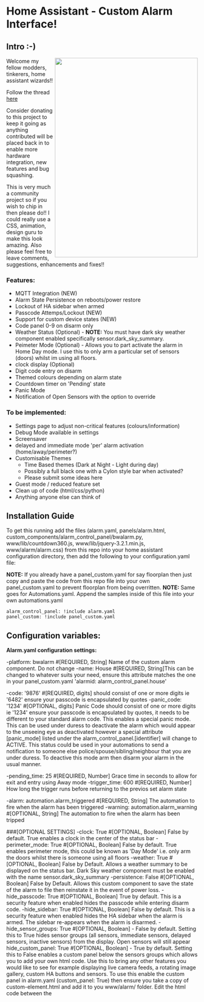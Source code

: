 # Home Assistant - Custom Alarm Interface!
## Intro :-)
<img align="right" width="376.5" height="525" src="https://github.com/gazoscalvertos/Hass-Custom-Alarm/blob/master/BTC.png">

Welcome my fellow modders, tinkerers, home assistant wizards!!

Follow the thread [here](https://community.home-assistant.io/t/yet-another-take-on-an-alarm-system/32386)

Consider donating to this project to keep it going as anything contributed will be placed back in to enable more hardware integration, new features and bug squashing.

This is very much a community project so if you wish to chip in then please do!! I could really use a CSS, animation, design guru to make this look amazing. Also please feel free to leave comments, suggestions, enhancements and fixes!!

### Features:
- MQTT Integration (NEW)
- Alarm State Persistence on reboots/power restore
- Lockout of HA sidebar when armed
- Passcode Attemps/Lockout (NEW)
- Support for custom device states (NEW)
- Code panel 0-9 on disarm only
- Weather Status (Optional) - **NOTE:** You must have dark sky weather component enabled specifically sensor.dark_sky_summary.
- Peimeter Mode (Optional) - Allows you to part activate the alarm in Home Day mode. I use this to only arm a particular set of sensors (doors) whilst im using all floors.
- clock display (Optional)
- Digit code entry on disarm
- Themed colours depending on alarm state
- Countdown timer on 'Pending' state
- Panic Mode
- Notification of Open Sensors with the option to override

### To be implemented:
- Settings page to adjust non-critical features (colours/information)
- Debug Mode available in settings
- Screensaver
- delayed and immediate mode 'per' alarm activation (home/away/perimeter?)
- Customisable Themes
  - Time Based themes (Dark at Night - Light during day)
  - Possibly a full black one with a Cylon style bar when activated?
  - Please submit some ideas here
- Guest mode / reduced feature set
- Clean up of code (html/css/python)
- Anything anyone else can think of

## Installation Guide
To get this running add the files (alarm.yaml, panels/alarm.html, custom_components/alarm_control_panel/bwalarm.py, www/lib/countdown360.js, www/lib/jquery-3.2.1.min.js, www/alarm/alarm.css) from this repo into your home assistant configuration directory, then add the following to your configuration.yaml file:

**NOTE:** If you already have a panel_custom.yaml for say floorplan then just copy and paste the code from this repo file into your own panel_custom.yaml to prevent floorplan from being overritten.
**NOTE:** Same goes for Automations.yaml. Append the samples inside of this file into your own automations.yaml

```
alarm_control_panel: !include alarm.yaml
panel_custom: !include panel_custom.yaml
```

## Configuration variables:

**Alarm.yaml configuration settings:**

-platform: bwalarm #[REQUIRED, String] Name of the custom alarm component. Do not change
-name: House #[REQUIRED, String]This can be changed to whatever suits your need, ensure this attribute matches the one in your panel_custom.yaml 'alarmid: alarm_control_panel.house'

-code: '9876' #[REQUIRED, digits] should consist of one or more digits ie '6482' ensure your passcode is encapsulated by quotes
-panic_code: '1234' #[OPTIONAL, digits] Panic Code should consist of one or more digits ie '1234' ensure your passcode is encapsulated by quotes, it needs to be different to your standard alarm code. This enables a special panic mode. This can be used under duress to deactivate the alarm which would appear to the unseeing eye as deactivated however a special attribute [panic_mode] listed under the alarm_control_panel.[identifier] will change to ACTIVE. This status could be used in your automations to send a notification to someone else police/spouse/sibling/neighbour that you are under duress. To deactive this mode arm then disarm your alarm in the usual manner. 

-pending_time: 25 #[REQUIRED, Number] Grace time in seconds to allow for exit and entry using Away mode
-trigger_time: 600 #[REQUIRED, Number] How long the trigger runs before returning to the previos set alarm state

-alarm: automation.alarm_triggered #[REQUIRED, String] The automation to fire when the alarm has been triggered
-warning: automation.alarm_warning #[OPTIONAL, String] The automation to fire when the alarm has been tripped

###[OPTIONAL SETTINGS] 
-clock: True  #[OPTIONAL, Boolean] False by default. True enables a clock in the center of the status bar
-perimeter_mode: True #[OPTIONAL, Boolean] False by default. True enables perimeter mode, this could be known as 'Day Mode' i.e. only arm the doors whilst there is someone using all floors
-weather: True #[OPTIONAL, Boolean] False by Default. Allows a weather summary to be displayed on the status bar. Dark Sky weather component must be enabled with the name sensor.dark_sky_summary
-persistence: False #[OPTIONAL, Boolean] False by Default. Allows this custom component to save the state of the alarm to file then reinstate it in the event of power loss.
-hide_passcode: True #[OPTIONAL, Boolean] True by default. This is a security feature when enabled hides the passcode while entering disarm code.
-hide_sidebar: True #[OPTIONAL, Boolean] False by default. This is a security feature when enabled hides the HA sidebar when the alarm is armed. The sidebar re-appears when the alarm is disarmed.
-hide_sensor_groups: True #[OPTIONAL, Boolean] - False by default. Setting this to True hides sensor groups (all sensors, immediate sensors, delayed sensors, inactive sensors) from the display. Open sensors will still appear
hide_custom_panel: True #[OPTIONAL, Boolean] - True by default. Setting this to False enables a custom panel below the sensors groups which allows you to add your own html code. Use this to bring any other features you would like to see for example displaying live camera feeds, a rotating image gallery, custom HA buttons and sensors. To use this enable the custom panel in alarm.yaml (custom_panel: True) then ensure you take a copy of custom-element.html and add it to you www/alarm/ folder. Edit the html code between the <template> tags. I'm have added a custom sample folder where I will upload examples of 'things' which can be added here. Please contribute!!!

###[PASSCODE RELATED]
-passcode_attempts: 3 #[OPTIONAL, number] Disabled if commented out. When a value equal or greater than 0 is set, the system will only allow the set amount of password attempts before timing out
-passcode_attempts_timeout: 30 #[OPTIONAL, number] Default 30 seconds. When set with the password attempts option the panel will timeout for the amount of seconds set if the password is entered incorrectly as per the password_attempts option. The system will then reset the allowed password attempts

###[MQTT RELATED]
-mqtt: True #[OPTIONAL, boolean] False by default. Settings this to True will enable MQTT Mode. Uncomment options below to use See the README for guidance.
-override_code: True #[OPTIONAL, boolean] False by default. if true allows MQTT commands to disarm the alarm without a valid code.
-state_topic: 'home/alarm' #[OPTIONAL, string] The MQTT topic HA will publish state updates to.
-command_topic: 'home/alarm/set' #[OPTIONAL, string] The MQTT topic HA will subscribe to, to receive commands from a remote device to change the alarm state.
-qos: 0 #[OPTIONAL, number] The maximum QoS level for subscribing and publishing to MQTT messages. Default is 0.
-payload_disarm: "DISARM" #[OPTIONAL, string] The payload to disarm this Alarm Panel. Default is “DISARM”.
-payload_arm_home: "ARM_HOME" #[OPTIONAL, string] The payload to set armed-home mode on this Alarm Panel. Default is “ARM_HOME”.
-payload_arm_away: "ARM_AWAY" #[OPTIONAL, string] The payload to set armed-away mode on this Alarm Panel. Default is “ARM_AWAY”.
-payload_arm_night: "ARM_NIGHT" #[OPTIONAL, string] The payload to set armed-night mode on this Alarm Panel. Default is “ARM_NIGHT”.

###[COLOURS]  Use any HTML format
-warning_colour: 'orange' #[OPTIONAL, string]
-pending_colour: 'orange' #[OPTIONAL, string]
-disarmed_colour: '#03A9F4' #[OPTIONAL, string]
-armed_home_colour: 'black' #[OPTIONAL, string]
-armed_away_colour: 'black' #[OPTIONAL, string]
-triggered_colour: 'red' #[OPTIONAL, string]

###[SENSOR GROUPS]
-immediate: #[OPTIONAL, list of entities] Sensors in this group tigger the alarm immediately
-- binary_sensor.top_floor_multi_sensor_sensor #EXAMPLE
-- binary_sensor.lounge_multi_sensor_sensor #EXAMPLE

-delayed: #[OPTIONAL, list of entities] Sensors in this group start the clock (pending_time) when tripped before the alarm is activated in 'Away' mode
-- binary_sensor.kitchen_multi_sensor_sensor #EXAMPLE
-- binary_sensor.hall_multi_sensor_sensor #EXAMPLE

-homemodeignore: #[OPTIONAL, list of entities], Same as notathome but hopefully the title is more self explanatory. Can still use notathome for backwards compatibility, Note sensors can exist in more than one group notice top_floor appears in two groups
-- binary_sensor.top_floor_multi_sensor_sensor #EXAMPLE

-override: #[OPTIONAL, list of entities] Use this group to automatically override the warning message on open sensors when setting 'away' mode. (I use this as I have a motion sensor at the front door)
-- binary_sensor.hall_multi_sensor_sensor #EXAMPLE

-perimeter: #[OPTIONAL, list of entities] This group is special and only effects 'perimeter mode'. If perimeter_mode is enabled then any sensor in this group will trigger the alarm immediately if arm perimeter is set. There is no delayed group for this mode (unless requested as a feature of course!)
-- binary_sensor.toilet_window_sensor #EXAMPLE

###[CUSTOM STATUSES]
-custom_supported_statuses_on: #[OPTIONAL, list of strings] CUSTOM SENSOR STATUSES - These settings allow devices which are not natively supported by this panel to be used. This is to be used when the state of the device is not recognised by the panel. Examples are provided below 
-- 'running' #EXAMPLE
-custom_supported_statuses_off:
-- 'not_running' #EXAMPLE

### Testing
- Tested on HA v0.63.2

### Changelog
- (16/02/18) NEW FEATURE - PERSISTENCE!!!!!!!! Enabling persistence in the alarm.yaml file allows this component to save the alarm state everytime it changes. This means if there is a power outage or server crash/failure then upon restart HA will auto load the previous alarm state. This has not been tested in windows but in theory should work. Ensure HA has permission to write to the config folder as this creates a new file named alarm.json.
- (16/02/18) NEW FEATURE - Custom Panel allowing custom html/polymer code!!!!!! Use this to bring any other features you would like to see for example displaying live camera feeds, a rotating image gallery, custom HA buttons and sensors. To use this enable the custom panel in alarm.yaml (custom_panel: True) then ensure you take a copy of custom-element.html and add it to you www/alarm/ folder. Edit the html code between the template tags. I'm have added a custom sample folder where I will upload examples of 'things' which can be added here. Please contribute!!!
- (16/02/18) NEW FEATURE - Added the ability to hide the sensor groups (all sensors, immediate sensors, delayed sensors, inactive sensors) from the display. Open sensors will still appear on the display. (hide_sensor_groups:True) see alarm.yaml for details.
- (16/02/18) NEW FEATURE - Added the ability to mask the passcode during diasarm. The feature will be enabled by deault. See the alarm.yaml for extra information. Credit @mikefero

- (16/02/18) BUG FIX - Added further code to force the sidebar to hide when the alarm is armed. This prevents a simple refresh showing the sidebar.
- (16/02/18) BUG FIX - Given the time label has caused folk issues I have decided to drop the javascript implementation and use the time derived from HA. Ensure you have a time sensor setup in your sensors.yaml:
```
  - platform: time_date
    display_options:
      - 'time'
```
- (15/02/18) BUG FIX - Fixed the code disarm issue.

- (19/01/18) NEW FEATURE - MQTT now allows you to disarm your alarm using the your code. MQTT panels will need to support the format of the payload which is 'DISARM CODE' for example 'DISARM 0000'. To override this so that MQTT can disarm the alarm without passing across the code then set override_code: True in the alarm.yaml. Status feedback to MQTT coming soon...
- (19/01/18) NEW FEATURE - The panel now allows you to hide the sidebar when the alarm is activated preventing in intruder to simply go to configuration and shut down HA. A suitable locked down browser will also be required to prevent the intruder simply changing the URL. You could check out kiosk on android. To activate this feature simply enable hide_sidebar: True in the alarm.yaml NOTE!! Ensure you copy alarm_scripts.js into the appropriate folder 'www/alarm'. This was a tricky feature to implement and future HA updates may break this. If anyone has a better idea on how to code this then be my guest.

- (19/01/18) ADDITIONAL STATE - Added 'motion_detected' as a supported state

- (15/01/18) NOTE!!!!!!! - There are a lot of changes, update all files to ensure everything works. (alarm.yaml, panels/alarm.html, custom_components/alarm_control_panel/bwalarm.py, www/lib/countdown360.js, www/lib/jquery-3.2.1.min.js, www/alarm/alarm.css) Also don't forget to clear your browser cache. Raise any issues you come across

- (15/01/18) NEW FEATURE - Set a maximum number of Passcode attempts with a lockout period. See the alarm.yaml for setup.
- (15/01/18) NEW FEATURE - There is now support for custom and unknown device states. Add your new on/off states into the alarm.yaml file and this component will track them!

- (15/01/18) NEW GUI - The code panel slides in or out depending on the mode. Let me know what you think.

- (15/01/18) BUG FIX - Weather alignment on different modes and devices.
- (15/01/18) BUG FIX - Timer mode now appears in warning mode so you know how long before the alarm triggers.
- (15/01/18) BUG FIX - MQTT now allows custom state/command topics via the alarm.yaml.
- (15/01/18) BUG FIX - Re-aligned buttons for smaller devices.

- (15/01/18) OTHER - Work progressing to clean up the python code.
- (15/01/18) OTHER - CSS is now split from the main http file for readability, still requires a cleanse.

- (15/01/18) COMING SOON - MQTT Support to valid passcodes.
- (15/01/18) COMING SOON - MQTT Support to provide extended feedback to other alarm interfaces i.e. open sensor arrays, lockout feedback.
- (15/01/18) COMING SOON - Persistance support for rebooted systems.
- (15/01/18) COMING SOON - Disabling of the sidebar when armed. Trickier than I thought due to the use of polymer and its sandboxing.
- (15/01/18) COMING SOON - User Guide/Help pages
- (15/01/18) COMING SOON - Customizable settings such as gui colours, collapsable sensor groups
- (15/01/18) COMING SOON - Screensaver mode
- (15/01/18) COMING SOON - Granular times on home/arm mode
- (15/01/18) COMING SOON - Screenshots + Videos

- (08/01/17) NEW FEATURE - MQTT Integration. Enable this by setting mqtt to True in the yaml. See alarm.yaml for optional settings. This is based on the [manual mqtt code](https://home-assistant.io/components/alarm_control_panel.manual_mqtt/). [MQTT Needs to be enabled in your HA setup and configured appropriately](https://home-assistant.io/docs/mqtt/broker/#embedded-broker) then you should be able to use [custom panels such as this](https://play.google.com/store/apps/details?id=com.thanksmister.iot.mqtt.alarmpanel&hl=en)

- (28/12/17) Added a new feature 'Panic Mode' this allows you to set a panic code in the alarm.yaml. When using this code to deactivate the alarm, the alarm is deactivated however a special attribute panic_mode is set to ACTIVE. Use this backed with your automations to trigger custom messages to those who can assist.
- (28/12/17) Added support for override sensors. When sensors are placed in this group any which are open when activing the alarm are ignored. 

- (27/12/17) Added support for devices with open/closed, true/false, locked/unlocked, detected/undetected statuses. There are some heavy changes on the code in readiness for a settings page and an optional screensaver.

- (19/11/17) Added optional perimeter mode (activates a 'perimeter' group only) which could also ne known as 'Home Day' mode. Added weather sensor into status bar (You must have dark sky weather component enabled specifically sensor.dark_sky_summary), added 0 to code panel.

- (13/11/17) Added sample automation.yaml. Fixed GUI issues with groups. Outlined base code for 'Perimeter mode'

- (12/11/17) You can now use either homemodeignore or notathome group title for sensors that need to be ignored during home mode
- (12/11/17) Added a check (displays open sensors in highlighted group) for open sensors when setting alarm (changes button text to override alarm). **NOTE** override in alarm.yaml isn't quite ready yet and you will still need to manually override via the button in the interface for now.

## Note!
Beware, here be dragons! There may be bugs, issues whilst I get this off the ground and there will definately be design problems when used with different size browsers etc. Hopefully we can conquer these in due course!..

## Thanks!
Thanks to the community for all the input into this.

Consider supporting this project and donate! All funds will go towards bringing new features, hardware support and bug squashing!!

- BTC Address: 1NFeyzpKKiKbBYSmCLQZQLxBqJbhSbqmwd
- LTC Address: LTUViN3QUESkQk3mG2hvTzhLRQPVAd269f
- XRP Address: rwuMp76ht6dmGvipxwKr5ZE6VpF7ZKC7qs
- ETH Address: 0xCbeD2D2cf0434370c1ca126707009b876b736609
- Paypal: ha.custom.alarm@gmail.com

## Credits
[A great countdown JS that I have slightly modded](https://github.com/johnschult/jquery.countdown360)
